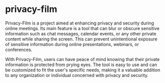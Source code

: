 # privacy-film
Privacy-Film is a project aimed at enhancing privacy and security during online meetings. Its main feature is a tool that can blur or obscure sensitive information such as chat messages, calendar events, or any other private content while sharing the screen. This can prevent unintentional exposure of sensitive information during online presentations, webinars, or conferences. 

With Privacy-Film, users can have peace of mind knowing that their private information is protected from prying eyes. The tool is easy to use and can be customized to fit the user's specific needs, making it a valuable addition to any organization or individual concerned with privacy and security.

